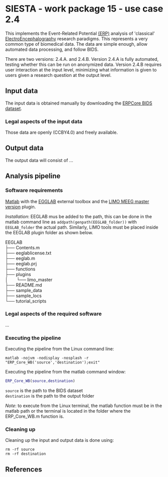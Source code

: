 # SIESTA - work package 15 - use case 2.4

This implements the Event-Related Potential [(ERP)](https://en.wikipedia.org/wiki/Event-related_potential) analysis of 'classical' [ElectroEncephalography](https://en.wikipedia.org/wiki/Electroencephalography) research paradigms. This represents a very common type of biomedical data.  The data are simple enough, allow automated data processing, and follow BIDS.

There are two versions: 2.4.A. and 2.4.B. Version 2.4.A is fully automated, testing whether this can be run on anonymized data. Version 2.4.B requires user interaction at the input level, minimizing what information is given to users given a research question at the output level.

## Input data

The input data is obtained manually by downloading the [ERPCore BIDS dataset](https://osf.io/9f5w7/files/osfstorage).

### Legal aspects of the input data

Those data are openly (CCBY4.0) and freely available.

## Output data

The output data will consist of ...

## Analysis pipeline

### Software requirements

[Matlab]() with the [EGGLAB]() external toolbox and the [LIMO MEEG master version](https://github.com/LIMO-EEG-Toolbox/limo_tools/tree/master) plugin.   
  
*Installation*:  EEGLAB mus be added to the path, this can be done in the matlab command line as ``addpath(genpath(EEGLAB_folder))`` with `EEGLAB_folder` the actual path. Similarly, LIMO tools must be placed inside the EEGLAB plugin folder as shown below.  
  
EEGLAB  
├── Contents.m  
├── eeglablicense.txt  
├── eeglab.m  
├── eeglab.prj  
├── functions  
├── plugins  
│ &nbsp; &nbsp; &nbsp; └── limo_master  
├── README.md  
├── sample_data  
├── sample_locs  
└── tutorial_scripts  
  
### Legal aspects of the required software

...

### Executing the pipeline

Executing the pipeline from the Linux command line: 
```console
matlab -nojvm -nodisplay -nosplash -r "ERP_Core_WB('source','destination');exit"
```
Executing the pipeline from the matlab command window: 
```matlab
ERP_Core_WB(source,destination)
```
`source` is the path to the BIDS dataset  
`destination` is the path to the output folder  

*Note*: to execute from the Linux terminal, the matlab function must be in the matlab path or the terminal is located in the folder where the ERP_Core_WB.m function is.

### Cleaning up

Cleaning up the input and output data is done using:

```console
rm -rf source
rm -rf destination
```

## References

[1]: https://www.example.com
[2]: https://www.markdownguide.org/cheat-sheet/
